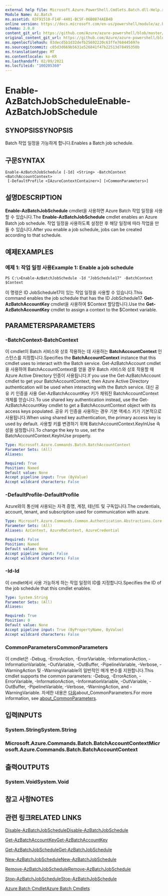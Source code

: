 ```yaml
---
external help file: Microsoft.Azure.PowerShell.Cmdlets.Batch.dll-Help.xml
Module Name: Az.Batch
ms.assetid: 02F91510-F14F-4401-BC5F-06B0874AEB4B
online version: https://docs.microsoft.com/en-us/powershell/module/az.batch/enable-azbatchjobschedule
schema: 2.0.0
content_git_url: https://github.com/Azure/azure-powershell/blob/master/src/Batch/Batch/help/Enable-AzBatchJobSchedule.md
original_content_git_url: https://github.com/Azure/azure-powershell/blob/master/src/Batch/Batch/help/Enable-AzBatchJobSchedule.md
ms.openlocfilehash: 03decd5b1d32defb25692220c63ffe768445697e
ms.sourcegitcommit: c05d3d669b5631e526841f47b22513d78495350b
ms.translationtype: MT
ms.contentlocale: ko-KR
ms.lasthandoff: 02/09/2021
ms.locfileid: "100205360"
---
```

# <span data-ttu-id="d9816-101">Enable-AzBatchJobSchedule</span><span class="sxs-lookup"><span data-stu-id="d9816-101">Enable-AzBatchJobSchedule</span></span>

## <span data-ttu-id="d9816-102">SYNOPSIS</span><span class="sxs-lookup"><span data-stu-id="d9816-102">SYNOPSIS</span></span>
<span data-ttu-id="d9816-103">Batch 작업 일정을 가능하게 합니다.</span><span class="sxs-lookup"><span data-stu-id="d9816-103">Enables a Batch job schedule.</span></span>

## <span data-ttu-id="d9816-104">구문</span><span class="sxs-lookup"><span data-stu-id="d9816-104">SYNTAX</span></span>

```
Enable-AzBatchJobSchedule [-Id] <String> -BatchContext <BatchAccountContext>
 [-DefaultProfile <IAzureContextContainer>] [<CommonParameters>]
```

## <span data-ttu-id="d9816-105">설명</span><span class="sxs-lookup"><span data-stu-id="d9816-105">DESCRIPTION</span></span>
<span data-ttu-id="d9816-106">**Enable-AzBatchJobSchedule** cmdlet을 사용하면 Azure Batch 작업 일정을 사용할 수 있습니다.</span><span class="sxs-lookup"><span data-stu-id="d9816-106">The **Enable-AzBatchJobSchedule** cmdlet enables an Azure Batch job schedule.</span></span>
<span data-ttu-id="d9816-107">작업 일정을 사용하도록 설정한 후 해당 일정에 따라 작업을 만들 수 있습니다.</span><span class="sxs-lookup"><span data-stu-id="d9816-107">After you enable a job schedule, jobs can be created according to that schedule.</span></span>

## <span data-ttu-id="d9816-108">예제</span><span class="sxs-lookup"><span data-stu-id="d9816-108">EXAMPLES</span></span>

### <span data-ttu-id="d9816-109">예제 1: 작업 일정 사용</span><span class="sxs-lookup"><span data-stu-id="d9816-109">Example 1: Enable a job schedule</span></span>
```
PS C:\>Enable-AzBatchJobSchedule -Id "JobSchedule17" -BatchContext $Context
```

<span data-ttu-id="d9816-110">이 명령은 ID JobSchedule17이 있는 작업 일정을 사용할 수 있습니다.</span><span class="sxs-lookup"><span data-stu-id="d9816-110">This command enables the job schedule that has the ID JobSchedule17.</span></span>
<span data-ttu-id="d9816-111">**Get-AzBatchAccountKey** cmdlet을 사용하여 $Context 할당합니다.</span><span class="sxs-lookup"><span data-stu-id="d9816-111">Use the **Get-AzBatchAccountKey** cmdlet to assign a context to the $Context variable.</span></span>

## <span data-ttu-id="d9816-112">PARAMETERS</span><span class="sxs-lookup"><span data-stu-id="d9816-112">PARAMETERS</span></span>

### <span data-ttu-id="d9816-113">-BatchContext</span><span class="sxs-lookup"><span data-stu-id="d9816-113">-BatchContext</span></span>
<span data-ttu-id="d9816-114">이 cmdlet이 Batch 서비스와 상호 작용하는 데 사용하는 **BatchAccountContext** 인스턴스를 지정합니다.</span><span class="sxs-lookup"><span data-stu-id="d9816-114">Specifies the **BatchAccountContext** instance that this cmdlet uses to interact with the Batch service.</span></span>
<span data-ttu-id="d9816-115">Get-AzBatchAccount cmdlet을 사용하여 BatchAccountContext를 얻을 경우 Batch 서비스와 상호 작용할 때 Azure Active Directory 인증이 사용됩니다.</span><span class="sxs-lookup"><span data-stu-id="d9816-115">If you use the Get-AzBatchAccount cmdlet to get your BatchAccountContext, then Azure Active Directory authentication will be used when interacting with the Batch service.</span></span> <span data-ttu-id="d9816-116">대신 공유 키 인증을 사용 Get-AzBatchAccountKey 키가 채워진 BatchAccountContext 개체를 얻습니다.</span><span class="sxs-lookup"><span data-stu-id="d9816-116">To use shared key authentication instead, use the Get-AzBatchAccountKey cmdlet to get a BatchAccountContext object with its access keys populated.</span></span> <span data-ttu-id="d9816-117">공유 키 인증을 사용하는 경우 기본 액세스 키가 기본적으로 사용됩니다.</span><span class="sxs-lookup"><span data-stu-id="d9816-117">When using shared key authentication, the primary access key is used by default.</span></span> <span data-ttu-id="d9816-118">사용할 키를 변경하기 위해 BatchAccountContext.KeyInUse 속성을 설정합니다.</span><span class="sxs-lookup"><span data-stu-id="d9816-118">To change the key to use, set the BatchAccountContext.KeyInUse property.</span></span>

```yaml
Type: Microsoft.Azure.Commands.Batch.BatchAccountContext
Parameter Sets: (All)
Aliases:

Required: True
Position: Named
Default value: None
Accept pipeline input: True (ByValue)
Accept wildcard characters: False
```

### <span data-ttu-id="d9816-119">-DefaultProfile</span><span class="sxs-lookup"><span data-stu-id="d9816-119">-DefaultProfile</span></span>
<span data-ttu-id="d9816-120">Azure와의 통신에 사용되는 자격 증명, 계정, 테넌트 및 구독입니다.</span><span class="sxs-lookup"><span data-stu-id="d9816-120">The credentials, account, tenant, and subscription used for communication with azure.</span></span>

```yaml
Type: Microsoft.Azure.Commands.Common.Authentication.Abstractions.Core.IAzureContextContainer
Parameter Sets: (All)
Aliases: AzContext, AzureRmContext, AzureCredential

Required: False
Position: Named
Default value: None
Accept pipeline input: False
Accept wildcard characters: False
```

### <span data-ttu-id="d9816-121">-Id</span><span class="sxs-lookup"><span data-stu-id="d9816-121">-Id</span></span>
<span data-ttu-id="d9816-122">이 cmdlet에서 사용 가능하게 하는 작업 일정의 ID를 지정합니다.</span><span class="sxs-lookup"><span data-stu-id="d9816-122">Specifies the ID of the job schedule that this cmdlet enables.</span></span>

```yaml
Type: System.String
Parameter Sets: (All)
Aliases:

Required: True
Position: 0
Default value: None
Accept pipeline input: True (ByPropertyName, ByValue)
Accept wildcard characters: False
```

### <span data-ttu-id="d9816-123">CommonParameters</span><span class="sxs-lookup"><span data-stu-id="d9816-123">CommonParameters</span></span>
<span data-ttu-id="d9816-124">이 cmdlet은 -Debug, -ErrorAction, -ErrorVariable, -InformationAction, -InformationVariable, -OutVariable, -OutBuffer, -PipelineVariable, -Verbose, -WarningAction 및 -WarningVariable의 일반적인 매개 변수를 지원합니다.</span><span class="sxs-lookup"><span data-stu-id="d9816-124">This cmdlet supports the common parameters: -Debug, -ErrorAction, -ErrorVariable, -InformationAction, -InformationVariable, -OutVariable, -OutBuffer, -PipelineVariable, -Verbose, -WarningAction, and -WarningVariable.</span></span> <span data-ttu-id="d9816-125">자세한 내용은 [다음](http://go.microsoft.com/fwlink/?LinkID=113216)about_CommonParameters.</span><span class="sxs-lookup"><span data-stu-id="d9816-125">For more information, see [about_CommonParameters](http://go.microsoft.com/fwlink/?LinkID=113216).</span></span>

## <span data-ttu-id="d9816-126">입력</span><span class="sxs-lookup"><span data-stu-id="d9816-126">INPUTS</span></span>

### <span data-ttu-id="d9816-127">System.String</span><span class="sxs-lookup"><span data-stu-id="d9816-127">System.String</span></span>

### <span data-ttu-id="d9816-128">Microsoft.Azure.Commands.Batch.BatchAccountContext</span><span class="sxs-lookup"><span data-stu-id="d9816-128">Microsoft.Azure.Commands.Batch.BatchAccountContext</span></span>

## <span data-ttu-id="d9816-129">출력</span><span class="sxs-lookup"><span data-stu-id="d9816-129">OUTPUTS</span></span>

### <span data-ttu-id="d9816-130">System.Void</span><span class="sxs-lookup"><span data-stu-id="d9816-130">System.Void</span></span>

## <span data-ttu-id="d9816-131">참고 사항</span><span class="sxs-lookup"><span data-stu-id="d9816-131">NOTES</span></span>

## <span data-ttu-id="d9816-132">관련 링크</span><span class="sxs-lookup"><span data-stu-id="d9816-132">RELATED LINKS</span></span>

[<span data-ttu-id="d9816-133">Disable-AzBatchJobSchedule</span><span class="sxs-lookup"><span data-stu-id="d9816-133">Disable-AzBatchJobSchedule</span></span>](./Disable-AzBatchJobSchedule.md)

[<span data-ttu-id="d9816-134">Get-AzBatchAccountKey</span><span class="sxs-lookup"><span data-stu-id="d9816-134">Get-AzBatchAccountKey</span></span>](./Get-AzBatchAccountKey.md)

[<span data-ttu-id="d9816-135">Get-AzBatchJobSchedule</span><span class="sxs-lookup"><span data-stu-id="d9816-135">Get-AzBatchJobSchedule</span></span>](./Get-AzBatchJobSchedule.md)

[<span data-ttu-id="d9816-136">New-AzBatchJobSchedule</span><span class="sxs-lookup"><span data-stu-id="d9816-136">New-AzBatchJobSchedule</span></span>](./New-AzBatchJobSchedule.md)

[<span data-ttu-id="d9816-137">Remove-AzBatchJobSchedule</span><span class="sxs-lookup"><span data-stu-id="d9816-137">Remove-AzBatchJobSchedule</span></span>](./Remove-AzBatchJobSchedule.md)

[<span data-ttu-id="d9816-138">Stop-AzBatchJobSchedule</span><span class="sxs-lookup"><span data-stu-id="d9816-138">Stop-AzBatchJobSchedule</span></span>](./Stop-AzBatchJobSchedule.md)

[<span data-ttu-id="d9816-139">Azure Batch Cmdlet</span><span class="sxs-lookup"><span data-stu-id="d9816-139">Azure Batch Cmdlets</span></span>](/powershell/module/Az.Batch/)
